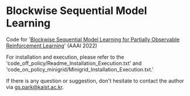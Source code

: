 # Blockwise Sequential Model Learning
Code for '[Blockwise Sequential Model Learning for Partially Observable Reinforcement Learning](https://arxiv.org/abs/2112.05343)' (AAAI 2022)

For installation and execution, please refer to the 'code_off_policy/Readme_Installation_Execution.txt' and 'code_on_policy_minigrid/Minigrid_Installation_Execution.txt.'

If there is any question or suggestion, don't hesitate to contact the author via gs.park@kaist.ac.kr.

